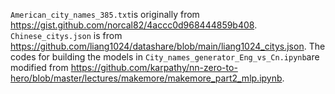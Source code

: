 
```American_city_names_385.txt```is originally from https://gist.github.com/norcal82/4accc0d968444859b408.
```Chinese_citys.json``` is from https://github.com/liang1024/datashare/blob/main/liang1024_citys.json.
The codes for building the models in ```City_names_generator_Eng_vs_Cn.ipynb```are modified from https://github.com/karpathy/nn-zero-to-hero/blob/master/lectures/makemore/makemore_part2_mlp.ipynb.
